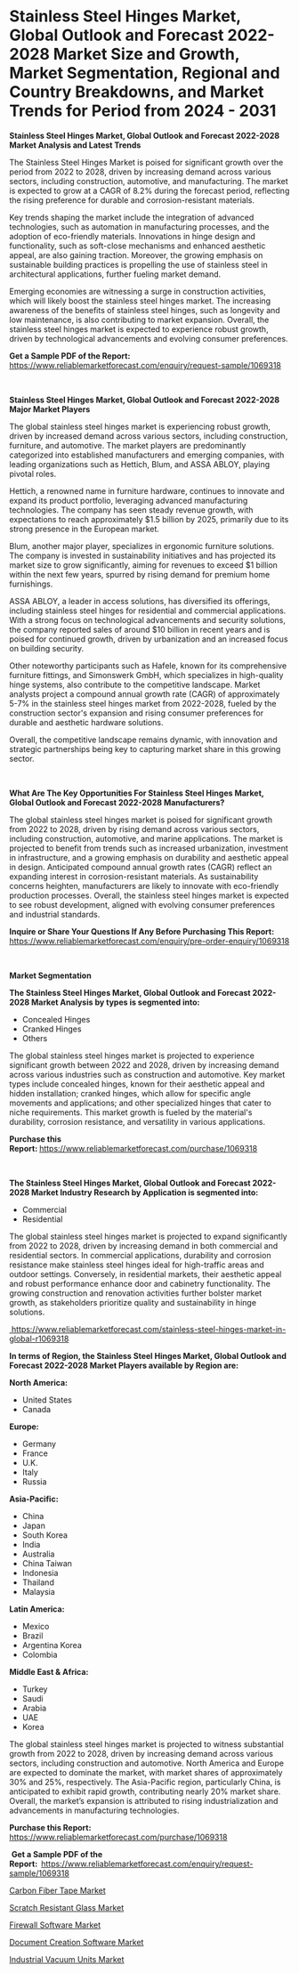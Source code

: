<p><h1>Stainless Steel Hinges Market, Global Outlook and Forecast 2022-2028 Market Size and Growth, Market Segmentation, Regional and Country Breakdowns, and Market Trends for Period from 2024 -  2031</h1></p><p><strong>Stainless Steel Hinges Market, Global Outlook and Forecast 2022-2028 Market Analysis and Latest Trends</strong></p>
<p><p>The Stainless Steel Hinges Market is poised for significant growth over the period from 2022 to 2028, driven by increasing demand across various sectors, including construction, automotive, and manufacturing. The market is expected to grow at a CAGR of 8.2% during the forecast period, reflecting the rising preference for durable and corrosion-resistant materials. </p><p>Key trends shaping the market include the integration of advanced technologies, such as automation in manufacturing processes, and the adoption of eco-friendly materials. Innovations in hinge design and functionality, such as soft-close mechanisms and enhanced aesthetic appeal, are also gaining traction. Moreover, the growing emphasis on sustainable building practices is propelling the use of stainless steel in architectural applications, further fueling market demand. </p><p>Emerging economies are witnessing a surge in construction activities, which will likely boost the stainless steel hinges market. The increasing awareness of the benefits of stainless steel hinges, such as longevity and low maintenance, is also contributing to market expansion. Overall, the stainless steel hinges market is expected to experience robust growth, driven by technological advancements and evolving consumer preferences.</p></p>
<p><strong>Get a Sample PDF of the Report:&nbsp;</strong> <a href="https://www.reliablemarketforecast.com/enquiry/request-sample/1069318">https://www.reliablemarketforecast.com/enquiry/request-sample/1069318</a></p>
<p>&nbsp;</p>
<p><strong>Stainless Steel Hinges Market, Global Outlook and Forecast 2022-2028 Major Market Players</strong></p>
<p><p>The global stainless steel hinges market is experiencing robust growth, driven by increased demand across various sectors, including construction, furniture, and automotive. The market players are predominantly categorized into established manufacturers and emerging companies, with leading organizations such as Hettich, Blum, and ASSA ABLOY, playing pivotal roles.</p><p>Hettich, a renowned name in furniture hardware, continues to innovate and expand its product portfolio, leveraging advanced manufacturing technologies. The company has seen steady revenue growth, with expectations to reach approximately $1.5 billion by 2025, primarily due to its strong presence in the European market.</p><p>Blum, another major player, specializes in ergonomic furniture solutions. The company is invested in sustainability initiatives and has projected its market size to grow significantly, aiming for revenues to exceed $1 billion within the next few years, spurred by rising demand for premium home furnishings.</p><p>ASSA ABLOY, a leader in access solutions, has diversified its offerings, including stainless steel hinges for residential and commercial applications. With a strong focus on technological advancements and security solutions, the company reported sales of around $10 billion in recent years and is poised for continued growth, driven by urbanization and an increased focus on building security.</p><p>Other noteworthy participants such as Hafele, known for its comprehensive furniture fittings, and Simonswerk GmbH, which specializes in high-quality hinge systems, also contribute to the competitive landscape. Market analysts project a compound annual growth rate (CAGR) of approximately 5-7% in the stainless steel hinges market from 2022-2028, fueled by the construction sector's expansion and rising consumer preferences for durable and aesthetic hardware solutions.</p><p>Overall, the competitive landscape remains dynamic, with innovation and strategic partnerships being key to capturing market share in this growing sector.</p></p>
<p>&nbsp;</p>
<p><strong>What Are The Key Opportunities For Stainless Steel Hinges Market, Global Outlook and Forecast 2022-2028 Manufacturers?</strong></p>
<p><p>The global stainless steel hinges market is poised for significant growth from 2022 to 2028, driven by rising demand across various sectors, including construction, automotive, and marine applications. The market is projected to benefit from trends such as increased urbanization, investment in infrastructure, and a growing emphasis on durability and aesthetic appeal in design. Anticipated compound annual growth rates (CAGR) reflect an expanding interest in corrosion-resistant materials. As sustainability concerns heighten, manufacturers are likely to innovate with eco-friendly production processes. Overall, the stainless steel hinges market is expected to see robust development, aligned with evolving consumer preferences and industrial standards.</p></p>
<p><strong>Inquire or Share Your Questions If Any Before Purchasing This Report:</strong> <a href="https://www.reliablemarketforecast.com/enquiry/pre-order-enquiry/1069318">https://www.reliablemarketforecast.com/enquiry/pre-order-enquiry/1069318</a></p>
<p>&nbsp;</p>
<p><strong>Market Segmentation</strong></p>
<p><strong>The Stainless Steel Hinges Market, Global Outlook and Forecast 2022-2028 Market Analysis by types is segmented into:</strong></p>
<p><ul><li>Concealed Hinges</li><li>Cranked Hinges</li><li>Others</li></ul></p>
<p><p>The global stainless steel hinges market is projected to experience significant growth between 2022 and 2028, driven by increasing demand across various industries such as construction and automotive. Key market types include concealed hinges, known for their aesthetic appeal and hidden installation; cranked hinges, which allow for specific angle movements and applications; and other specialized hinges that cater to niche requirements. This market growth is fueled by the material's durability, corrosion resistance, and versatility in various applications.</p></p>
<p><strong>Purchase this Report:&nbsp;</strong><a href="https://www.reliablemarketforecast.com/purchase/1069318">https://www.reliablemarketforecast.com/purchase/1069318</a></p>
<p>&nbsp;</p>
<p><strong>The Stainless Steel Hinges Market, Global Outlook and Forecast 2022-2028 Market Industry Research by Application is segmented into:</strong></p>
<p><ul><li>Commercial</li><li>Residential</li></ul></p>
<p><p>The global stainless steel hinges market is projected to expand significantly from 2022 to 2028, driven by increasing demand in both commercial and residential sectors. In commercial applications, durability and corrosion resistance make stainless steel hinges ideal for high-traffic areas and outdoor settings. Conversely, in residential markets, their aesthetic appeal and robust performance enhance door and cabinetry functionality. The growing construction and renovation activities further bolster market growth, as stakeholders prioritize quality and sustainability in hinge solutions.</p></p>
<p><a href="https://www.reliablemarketforecast.com/stainless-steel-hinges-market-in-global-r1069318">&nbsp;https://www.reliablemarketforecast.com/stainless-steel-hinges-market-in-global-r1069318</a></p>
<p><strong>In terms of Region, the Stainless Steel Hinges Market, Global Outlook and Forecast 2022-2028 Market Players available by Region are:</strong></p>
<p>
    <p> <strong> North America: </strong>
        <ul>
            <li>United States</li>
            <li>Canada</li>
        </ul>
        </p> 
    <p> <strong> Europe: </strong>
        <ul>
            <li>Germany</li>
            <li>France</li>
            <li>U.K.</li>
            <li>Italy</li>
            <li>Russia</li>
        </ul>
        </p> 
    <p> <strong> Asia-Pacific: </strong>
        <ul>
            <li>China</li>
            <li>Japan</li>
            <li>South Korea</li>
            <li>India</li>
            <li>Australia</li>
            <li>China Taiwan</li>
            <li>Indonesia</li>
            <li>Thailand</li>
            <li>Malaysia</li>
        </ul>
        </p> 
    <p> <strong> Latin America: </strong>
        <ul>
            <li>Mexico</li>
            <li>Brazil</li>
            <li>Argentina Korea</li>
            <li>Colombia</li>
        </ul>
        </p> 
    <p> <strong> Middle East & Africa: </strong>
        <ul>
            <li>Turkey</li>
            <li>Saudi</li>
            <li>Arabia</li>
            <li>UAE</li>
            <li>Korea</li>
        </ul>
    </p>
    </p>
<p><p>The global stainless steel hinges market is projected to witness substantial growth from 2022 to 2028, driven by increasing demand across various sectors, including construction and automotive. North America and Europe are expected to dominate the market, with market shares of approximately 30% and 25%, respectively. The Asia-Pacific region, particularly China, is anticipated to exhibit rapid growth, contributing nearly 20% market share. Overall, the market’s expansion is attributed to rising industrialization and advancements in manufacturing technologies.</p></p>
<p><strong>Purchase this Report: </strong><a href="https://www.reliablemarketforecast.com/purchase/1069318">https://www.reliablemarketforecast.com/purchase/1069318</a></p>
<p>&nbsp;<strong>Get a Sample PDF of the Report:&nbsp;&nbsp;</strong><a href="https://www.reliablemarketforecast.com/enquiry/request-sample/1069318">https://www.reliablemarketforecast.com/enquiry/request-sample/1069318</a></p>
<p><strong></strong></p>
<p><p><a href="https://issuu.com/reportprime-2/docs/carbon-fiber-tape-market-size-2030._8a9e8233529f0b">Carbon Fiber Tape Market</a></p><p><a href="https://issuu.com/reportprime-2/docs/scratch-resistant-glass-market-size_56b9182ef77fc4">Scratch Resistant Glass Market</a></p><p><a href="https://www.linkedin.com/pulse/global-firewall-software-market-size-expected-experience-efioe?trackingId=06%2FhvCw1Rk%2ByrdBONndJEw%3D%3D">Firewall Software Market</a></p><p><a href="https://www.linkedin.com/pulse/document-creation-software-market-overview-regional-outlook-competitive-7vswe?trackingId=WQLOIV7hTJOq9mswoUJP%2Fg%3D%3D">Document Creation Software Market</a></p><p><a href="https://medium.com/@edward.butler98876/the-industrial-vacuum-units-market-decisions-are-mostly-driven-by-resource-optimization-and-6521a28b83b1">Industrial Vacuum Units Market</a></p></p>